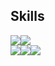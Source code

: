 ## Skills
<img src ="https://img.shields.io/badge/unity-FFFFFF?&style=for-the-badge&logo=Unity&logoColor=black"/><img src ="https://img.shields.io/badge/Unreal_Engine-000000?style=for-the-badge&logo=unrealengine&logoColor=white"><br><img src ="https://img.shields.io/badge/c%23-A179DC?&style=for-the-badge&logo=c%23&logoColor=white"/><img src ="https://img.shields.io/badge/cpp-00599C?&style=for-the-badge&logo=cplusplus&logoColor=white"/><img src ="https://img.shields.io/badge/mysql-4479A1?&style=for-the-badge&logo=mysql&logoColor=white"/>
<br/>
